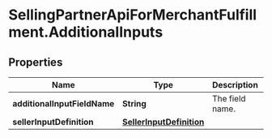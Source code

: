 # SellingPartnerApiForMerchantFulfillment.AdditionalInputs

## Properties
Name | Type | Description | Notes
------------ | ------------- | ------------- | -------------
**additionalInputFieldName** | **String** | The field name. | [optional] 
**sellerInputDefinition** | [**SellerInputDefinition**](SellerInputDefinition.md) |  | [optional] 


